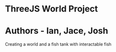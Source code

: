 # ThreeJS World Project 
# Authors -  Ian, Jace, Josh

Creating a world and a fish tank with interactable fish

